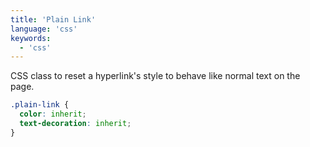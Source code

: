 ```yaml
---
title: 'Plain Link'
language: 'css'
keywords:
  - 'css'
---
```


CSS class to reset a hyperlink's style to behave like normal text on the page.

<!--more-->

```css
.plain-link {
  color: inherit;
  text-decoration: inherit;
}
```
